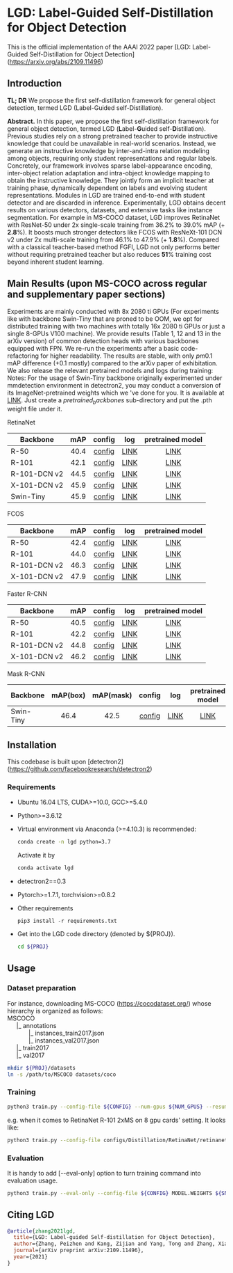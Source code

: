 # LGD: Label-Guided Self-Distillation for Object Detection

This is the official implementation of the AAAI 2022 paper [LGD: Label-Guided Self-Distillation for Object Detection]
(https://arxiv.org/abs/2109.11496)

## Introduction
**TL; DR** We propose the first self-distillation framework for general object detection, termed LGD (Label-Guided self-Distillation).

**Abstract.** In this paper, we propose the first self-distillation framework for general object detection, termed LGD (**L**abel-**G**uided self-**D**istillation). Previous studies rely on a strong pretrained teacher to provide instructive knowledge that could be unavailable in real-world scenarios. Instead, we generate an instructive knowledge by inter-and-intra relation modeling among objects, requiring only student representations and regular labels. Concretely, our framework involves sparse label-appearance encoding, inter-object relation adaptation and intra-object knowledge mapping to obtain the instructive knowledge. They jointly form an implicit teacher at training phase, dynamically dependent on labels and evolving student representations. Modules in LGD are trained end-to-end with student detector and are discarded in inference. Experimentally, LGD obtains decent results on various detectors, datasets, and extensive tasks like instance segmentation. For example in MS-COCO dataset, LGD improves RetinaNet with ResNet-50 under 2x single-scale training from 36.2% to 39.0% mAP (+ **2.8**%). It boosts much stronger detectors like FCOS with ResNeXt-101 DCN v2 under 2x multi-scale training from 46.1% to 47.9% (+ **1.8**%).
Compared with a classical teacher-based method FGFI, LGD not only performs better without requiring pretrained teacher but also reduces **51**% training cost beyond inherent student learning.

## Main Results (upon MS-COCO across regular and supplementary paper sections) 
Experiments are mainly conducted with 8x 2080 ti GPUs (For experiments like with backbone Swin-Tiny that are proned to be OOM, we opt for distributed training with two machines with totally 16x 2080 ti GPUs or just a single 8-GPUs V100 machine). We provide results (Table 1, 12 and 13 in the arXiv version) of common detection heads with various backbones equipped with FPN. We re-run the experiments after a basic code-refactoring for higher readability. The results are stable, with only $pm0.1$ mAP difference (+0.1 mostly) compared to the arXiv paper of exhibitation. We also release the relevant pretrained models and logs during training:
Notes: For the usage of Swin-Tiny backbone originally experimented under mmdetection environment in detectron2, you may conduct a conversion of its ImageNet-pretrained weights which we 've done for you. It is available at [LINK](https://drive.google.com/file/d/1tYE_2R-FQUorsJF6j8OD_lr8TuRJFADC/view?usp=sharing). Just create a $pretrained_backbones$ sub-directory and put the .pth weight file under it.

RetinaNet

Backbone | mAP | config | log | pretrained model
--- |:---:|:---:|:---:|:---:|
R-50 | 40.4 | [config](configs/Distillation/RetinaNet/retinanet_R_50_2xMS_stuGuided_addCtxBox=YES_detachAppearanceEmbed=NO_preNondistillIters=30k_preFreezeStudentBackboneIters=20k.yaml) | [LINK](https://drive.google.com/file/d/1Tqk5n8tRMnvjSh2ezRNi24W0kX7u5t4o/view?usp=sharing) | [LINK](https://drive.google.com/file/d/1bZSCwrJpMSgmFS2W7D2cHrUqK-h2s1bd/view?usp=sharing) |
R-101 | 42.1 | [config](configs/Distillation/RetinaNet/retinanet_R_101_2xMS_stuGuided_addCtxBox=YES_detachAppearanceEmbed=NO_preNondistillIters=30k_preFreezeStudentBackboneIters=20k.yaml) | [LINK](https://drive.google.com/file/d/1OeYaAg_AEcZTnuvvmYjhVgZ-Nlw_srvb/view?usp=sharing) | [LINK](https://drive.google.com/file/d/16m3EGALHVWFQljkgUd1_g2JrumO8xZMx/view?usp=sharing) |
R-101-DCN v2 | 44.5 | [config](configs/Distillation/RetinaNet/retinanet_R_101_dcnv2_2xMS_stuGuided_addCtxBox=YES_detachAppearanceEmbed=NO_preNondistillIters=30k_preFreezeStudentBackboneIters=20k.yaml) | [LINK](https://drive.google.com/file/d/1mVLw3t2ERqjnbpAZXO9-sqU47jiSM1q3/view?usp=sharing) | [LINK](https://drive.google.com/file/d/1j3zfzriHe09ki-D4UnSGEMQGfesCmkVY/view?usp=sharing) |
X-101-DCN v2 | 45.9 | [config](configs/Distillation/RetinaNet/retinanet_X_101_dcnv2_2xMS_stuGuided_addCtxBox=YES_detachAppearanceEmbed=NO_preNondistillIters=30k_postNonDistillIters=50k_preFreezeStudentBackboneIters=20k.yaml) | [LINK](https://drive.google.com/file/d/1JRhyU658E-MWueH-O9hWdAvRdwemKA1p/view?usp=sharing) | [LINK](https://drive.google.com/file/d/1vKxWEKM8Dmryaf4Q5m--A52_yS_Hi1o5/view?usp=sharing) |
Swin-Tiny | 45.9 | [config](configs/Distillation/RetinaNet/retinanet_Swin_Tiny_3xMS_stuGuided_addCtxBox\=YES_detachAppearanceEmbed\=NO_preNondistillIters\=30k_preFreezeStudentBackboneIters\=20k.yaml) | [LINK](https://drive.google.com/file/d/17W1jDrYvQsOrxeu39muuJ3oqOrWAETys/view?usp=sharing) | [LINK](https://drive.google.com/file/d/1W0_YNP8POzZsbMtFfJhXv2CshZCyarth/view?usp=sharing) |

FCOS

Backbone | mAP | config | log | pretrained model
--- |:---:|:---:|:---:|:---:|
R-50 | 42.4 | [config](configs/Distillation/FCOS/fcos_R_50_2xMS_stuGuided_addCtxBox=NO_detachAppearanceEmbed=NO_preNondistilIters=30k_preFreezeStudentBackboneIters=20k.yaml) | [LINK](https://drive.google.com/file/d/1QH1WYM1f-ahdli-E1Av3d2HbmCDAi7Cn/view?usp=sharing) | [LINK](https://drive.google.com/file/d/1JlRzUIXY7w1CvLCQ_mW0ZD6uvKaRUgGn/view?usp=sharing) |
R-101 | 44.0 | [config](configs/Distillation/FCOS/fcos_R_101_2xMS_stuGuided_addCtxBox=YES_detachAppearanceEmbed=NO_preNondistilIters=30k_preFreezeStudentBackboneIters=20k.yaml) | [LINK](https://drive.google.com/file/d/1Or6OxT0rO-SDNAyjAYPr6ZHBtVuZtdYH/view?usp=sharing) | [LINK](https://drive.google.com/file/d/1uql08LtDbXRTGjIJZPMh40U74Bk99FdI/view?usp=sharing) |
R-101-DCN v2 | 46.3 | [config](configs/Distillation/FCOS/fcos_R_101_dcnv2_2xMS_stuGuided_addCtxBox=YES_detachAppearanceEmbed=NO_preNondistilIters=30k_postNondistillIters=50k_preFreezeStudentBackboneIters=20k.yaml) | [LINK](https://drive.google.com/file/d/1AgYFTOCmipHB_Tu8pKZ26Jf2MuYOhgKs/view?usp=sharing) | [LINK](https://drive.google.com/file/d/1Z06Kf92Jf1rJfCgIN7V9K2db4MUOEtvd/view?usp=sharing) |
X-101-DCN v2 | 47.9 | [config](configs/Distillation/FCOS/fcos_X_101_dcnv2_2xMS_stuGuided_addCtxBox=YES_detachAppearanceEmbed=NO_preNondistilIters=30k_postNondistillIters=50k_preFreezeStudentBackboneIters=20k.yaml) | [LINK](https://drive.google.com/file/d/1KOsg72plN9AuiOIOCsH0F5lxdLR67Mbb/view?usp=sharing) | [LINK](https://drive.google.com/file/d/1t21WmZ9FW_JFLoNnLpcIJQ1w9lBQZ32M/view?usp=sharing) |

Faster R-CNN

Backbone | mAP | config | log | pretrained model
--- |:---:|:---:|:---:|:---:|
R-50 | 40.5 | [config](configs/Distillation/FasterRCNN/faster_rcnn_R_50_2xMS_stuGuided_addCtxBox=NO_detachAppearanceEmbed=YES_preNondistillIters=30k_preFreezeStudentBackboneIters=20k.yaml) | [LINK](https://drive.google.com/file/d/19-E_q0BjClFqBSvGr8bmv9mIwbOT9NwD/view?usp=sharing) | [LINK](https://drive.google.com/file/d/1up1t1fsaJx3VMMXRN4gY1EpG3j1PVOb5/view?usp=sharing) |
R-101 | 42.2 | [config](configs/Distillation/FasterRCNN/faster_rcnn_R_101_2xMS_stuGuided_addCtxBox=NO_detachAppearanceEmbed=YES_preNondistillIters=30k_preFreezeStudentBackboneIters=20k.yaml) | [LINK](https://drive.google.com/file/d/1rRcufB0vrk9vNAFun-969Vm3iaHHnWHH/view?usp=sharing) | [LINK](https://drive.google.com/file/d/1sVvVUhLNjkr2ZsWGbwSn2EkCChaAtmPR/view?usp=sharing) |
R-101-DCN v2 | 44.8 | [config](configs/Distillation/FasterRCNN/faster_rcnn_R_101_dcnv2_2xMS_stuGuided_addCtxBox=NO_detachAppearanceEmbed=YES_preNondistillIters=30k_preFreezeStudentBackboneIters=20k.yaml) | [LINK](https://drive.google.com/file/d/1JV7Pm9TqkoTmN3Y7gpG9niK8cm32V-lT/view?usp=sharing) | [LINK](https://drive.google.com/file/d/1fNhQ96nGbzmKK6y34DB_GbvGpi_ok3dt/view?usp=sharing) |
X-101-DCN v2 | 46.2 | [config](configs/Distillation/FasterRCNN/faster_rcnn_X_101_dcnv2_2xMS_stuGuided_addCtxBox=NO_detachAppearanceEmbed=YES_preNondistillIters=30k_postNondistillIters=50k_preFreezeStudentBackboneIters=20k.yaml) | [LINK](https://drive.google.com/file/d/1_LrO3EqHqxh1nxLxARBsYd-nDoWsYsXD/view?usp=sharing) | [LINK](https://drive.google.com/file/d/1R7e4-7krtSbmz1Ogid4jeigASOQ5xts3/view?usp=sharing) |

Mask R-CNN

Backbone | mAP(box) | mAP(mask) | config | log | pretrained model
--- |:---:|:---:|:---:|:---:|:---:|
Swin-Tiny | 46.4 | 42.5 | [config](configs/Distillation/MaskRCNN/mask_rcnn_Swin_Tiny_3xMS_stuGuided_addCtxBox=NO_detachAppearanceEmbed=YES_preNondistillIters=30k_preFreezeStudentBackboneIters=20k.yaml) | [LINK](https://drive.google.com/file/d/1GdVUiEurBGYCFJicMEnGbOFMQ6NVgV6m/view?usp=sharing) | [LINK](https://drive.google.com/file/d/1OsA4r3lJUVBHnoZG_wN4gYOTHqkSulM_/view?usp=sharing) |




## Installation

This codebase is built upon [detectron2] (https://github.com/facebookresearch/detectron2)

### Requirements

* Ubuntu 16.04 LTS, CUDA>=10.0, GCC>=5.4.0
* Python>=3.6.12
* Virtual environment via Anaconda (>=4.10.3) is recommended:
   ```bash
   conda create -n lgd python=3.7
   ```
   Activate it by
   ```bash
   conda activate lgd
   ```

* detectron2==0.3
* Pytorch>=1.7.1, torchvision>=0.8.2
* Other requirements
  ```
  pip3 install -r requirements.txt
  ```
* Get into the LGD code directory (denoted by ${PROJ}).
  ```bash
  cd ${PROJ}
  ```

## Usage
### Dataset preparation
For instance, downloading MS-COCO (https://cocodataset.org/) whose hierarchy is organized as follows:  
MSCOCO  
&ensp;&emsp;|_ annotations  
&emsp;&emsp;&emsp;&ensp;|_ instances_train2017.json  
&emsp;&emsp;&emsp;&ensp;|_ instances_val2017.json  
&ensp;&emsp;|_ train2017  
&ensp;&emsp;|_ val2017  

``` bash
mkdir ${PROJ}/datasets
ln -s /path/to/MSCOCO datasets/coco
```

### Training

```bash
python3 train.py --config-file ${CONFIG} --num-gpus ${NUM_GPUS} --resume
```
e.g. when it comes to RetinaNet R-101 2xMS on 8 gpu cards' setting. It looks like:
```bash
python3 train.py --config-file configs/Distillation/RetinaNet/retinanet_R_101_2xMS_stuGuided_addCtxBox=YES_detachAppearanceEmbed=NO_preNondistillIters=30k_preFreezeStudentBackboneIters=20k.yaml --num-gpus 8 --resume
```

### Evaluation
It is handy to add [--eval-only] option to turn training command into evaluation usage.
```bash
python3 train.py --eval-only --config-file ${CONFIG} MODEL.WEIGHTS ${SNAPSHOT} MODEL.DISTILLATOR.EVAL_TEACHER False
```

## Citing LGD
```bibtex
@article{zhang2021lgd,
  title={LGD: Label-guided Self-distillation for Object Detection},
  author={Zhang, Peizhen and Kang, Zijian and Yang, Tong and Zhang, Xiangyu and Zheng, Nanning and Sun, Jian},
  journal={arXiv preprint arXiv:2109.11496},
  year={2021}
}
```

